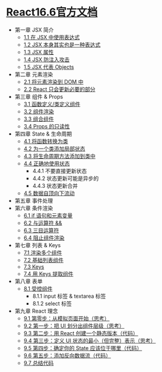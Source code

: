 # [React16.6官方文档](https://reactjs.org)

- 第一章 JSX 简介
    - [1.1 在 JSX 中使用表达式](https://github.com/514723273/After-Reading/blob/master/React16.6%E5%AE%98%E6%96%B9%E6%96%87%E6%A1%A3/Content.md#11-%E5%9C%A8-jsx-%E4%B8%AD%E4%BD%BF%E7%94%A8%E8%A1%A8%E8%BE%BE%E5%BC%8F)
    - [1.2 JSX 本身其实也是一种表达式](https://github.com/514723273/After-Reading/blob/master/React16.6%E5%AE%98%E6%96%B9%E6%96%87%E6%A1%A3/Content.md#12-jsx-%E6%9C%AC%E8%BA%AB%E5%85%B6%E5%AE%9E%E4%B9%9F%E6%98%AF%E4%B8%80%E7%A7%8D%E8%A1%A8%E8%BE%BE%E5%BC%8F)
    - [1.3 JSX 属性](https://github.com/514723273/After-Reading/blob/master/React16.6%E5%AE%98%E6%96%B9%E6%96%87%E6%A1%A3/Content.md#13-jsx-%E5%B1%9E%E6%80%A7)
    - [1.4 JSX 防注入攻击](https://github.com/514723273/After-Reading/blob/master/React16.6%E5%AE%98%E6%96%B9%E6%96%87%E6%A1%A3/Content.md#14-jsx-%E9%98%B2%E6%B3%A8%E5%85%A5%E6%94%BB%E5%87%BB)
    - [1.5 JSX 代表 Objects](https://github.com/514723273/After-Reading/blob/master/React16.6%E5%AE%98%E6%96%B9%E6%96%87%E6%A1%A3/Content.md#15-jsx-%E4%BB%A3%E8%A1%A8-objects)
- 第二章 元素渲染
    - [2.1 将元素渲染到 DOM 中](https://github.com/514723273/After-Reading/blob/master/React16.6%E5%AE%98%E6%96%B9%E6%96%87%E6%A1%A3/Content.md#21-%E5%B0%86%E5%85%83%E7%B4%A0%E6%B8%B2%E6%9F%93%E5%88%B0-dom-%E4%B8%AD)
    - [2.2 React 只会更新必要的部分](https://github.com/514723273/After-Reading/blob/master/React16.6%E5%AE%98%E6%96%B9%E6%96%87%E6%A1%A3/Content.md#22-react-%E5%8F%AA%E4%BC%9A%E6%9B%B4%E6%96%B0%E5%BF%85%E8%A6%81%E7%9A%84%E9%83%A8%E5%88%86)
- 第三章 组件 & Props
    - [3.1 函数定义/类定义组件](https://github.com/514723273/After-Reading/blob/master/React16.6%E5%AE%98%E6%96%B9%E6%96%87%E6%A1%A3/Content.md#31-%E5%87%BD%E6%95%B0%E5%AE%9A%E4%B9%89%E7%B1%BB%E5%AE%9A%E4%B9%89%E7%BB%84%E4%BB%B6)
    - [3.2 组件渲染](https://github.com/514723273/After-Reading/blob/master/React16.6%E5%AE%98%E6%96%B9%E6%96%87%E6%A1%A3/Content.md#32-%E7%BB%84%E4%BB%B6%E6%B8%B2%E6%9F%93)
    - [3.3 组合组件](https://github.com/514723273/After-Reading/blob/master/React16.6%E5%AE%98%E6%96%B9%E6%96%87%E6%A1%A3/Content.md#33-%E7%BB%84%E5%90%88%E7%BB%84%E4%BB%B6)
    - [3.4 Props 的只读性](https://github.com/514723273/After-Reading/blob/master/React16.6%E5%AE%98%E6%96%B9%E6%96%87%E6%A1%A3/Content.md#34-props-%E7%9A%84%E5%8F%AA%E8%AF%BB%E6%80%A7)
- 第四章 State & 生命周期
    - [4.1 将函数转换为类](https://github.com/514723273/After-Reading/blob/master/React16.6%E5%AE%98%E6%96%B9%E6%96%87%E6%A1%A3/Content.md#41-%E5%B0%86%E5%87%BD%E6%95%B0%E8%BD%AC%E6%8D%A2%E4%B8%BA%E7%B1%BB)
    - [4.2 为一个类添加局部状态](https://github.com/514723273/After-Reading/blob/master/React16.6%E5%AE%98%E6%96%B9%E6%96%87%E6%A1%A3/Content.md#42-%E4%B8%BA%E4%B8%80%E4%B8%AA%E7%B1%BB%E6%B7%BB%E5%8A%A0%E5%B1%80%E9%83%A8%E7%8A%B6%E6%80%81)
    - [4.3 将生命周期方法添加到类中](https://github.com/514723273/After-Reading/blob/master/React16.6%E5%AE%98%E6%96%B9%E6%96%87%E6%A1%A3/Content.md#43-%E5%B0%86%E7%94%9F%E5%91%BD%E5%91%A8%E6%9C%9F%E6%96%B9%E6%B3%95%E6%B7%BB%E5%8A%A0%E5%88%B0%E7%B1%BB%E4%B8%AD)
    - [4.4 正确地使用状态](https://github.com/514723273/After-Reading/blob/master/React16.6%E5%AE%98%E6%96%B9%E6%96%87%E6%A1%A3/Content.md#44-%E6%AD%A3%E7%A1%AE%E5%9C%B0%E4%BD%BF%E7%94%A8%E7%8A%B6%E6%80%81)
        - 4.4.1 不要直接更新状态
        - 4.4.2 状态更新可能是异步的
        - 4.4.3 状态更新合并
    - [4.5 数据自顶向下流动](https://github.com/514723273/After-Reading/blob/master/React16.6%E5%AE%98%E6%96%B9%E6%96%87%E6%A1%A3/Content.md#45-%E6%95%B0%E6%8D%AE%E8%87%AA%E9%A1%B6%E5%90%91%E4%B8%8B%E6%B5%81%E5%8A%A8)
- 第五章 事件处理
- 第六章 条件渲染
    - [6.1 if 语句和元素变量](https://github.com/514723273/After-Reading/blob/master/React16.6%E5%AE%98%E6%96%B9%E6%96%87%E6%A1%A3/Content.md#61-if-%E8%AF%AD%E5%8F%A5%E5%92%8C%E5%85%83%E7%B4%A0%E5%8F%98%E9%87%8F)
    - [6.2 与运算符 &&](https://github.com/514723273/After-Reading/blob/master/React16.6%E5%AE%98%E6%96%B9%E6%96%87%E6%A1%A3/Content.md#62-%E4%B8%8E%E8%BF%90%E7%AE%97%E7%AC%A6-)
    - [6.3 三目运算符](https://github.com/514723273/After-Reading/blob/master/React16.6%E5%AE%98%E6%96%B9%E6%96%87%E6%A1%A3/Content.md#63-%E4%B8%89%E7%9B%AE%E8%BF%90%E7%AE%97%E7%AC%A6)
    - [6.4 阻止组件渲染](https://github.com/514723273/After-Reading/blob/master/React16.6%E5%AE%98%E6%96%B9%E6%96%87%E6%A1%A3/Content.md#64-%E9%98%BB%E6%AD%A2%E7%BB%84%E4%BB%B6%E6%B8%B2%E6%9F%93)
- 第七章 列表 & Keys
    - [7.1 渲染多个组件](https://github.com/514723273/After-Reading/blob/master/React16.6%E5%AE%98%E6%96%B9%E6%96%87%E6%A1%A3/Content.md#71-%E6%B8%B2%E6%9F%93%E5%A4%9A%E4%B8%AA%E7%BB%84%E4%BB%B6)
    - [7.2 基础列表组件](https://github.com/514723273/After-Reading/blob/master/React16.6%E5%AE%98%E6%96%B9%E6%96%87%E6%A1%A3/Content.md#72-%E5%9F%BA%E7%A1%80%E5%88%97%E8%A1%A8%E7%BB%84%E4%BB%B6)
    - [7.3 Keys](https://github.com/514723273/After-Reading/blob/master/React16.6%E5%AE%98%E6%96%B9%E6%96%87%E6%A1%A3/Content.md#73-keys)
    - [7.4 用 Keys 提取组件](https://github.com/514723273/After-Reading/blob/master/React16.6%E5%AE%98%E6%96%B9%E6%96%87%E6%A1%A3/Content.md#74-%E7%94%A8-keys-%E6%8F%90%E5%8F%96%E7%BB%84%E4%BB%B6)
- 第八章 表单
    - [8.1 受控组件](https://github.com/514723273/After-Reading/blob/master/React16.6%E5%AE%98%E6%96%B9%E6%96%87%E6%A1%A3/Content.md#81-%E5%8F%97%E6%8E%A7%E7%BB%84%E4%BB%B6)
        - 8.1.1 input 标签 & textarea 标签
        - 8.1.2 select 标签
- 第九章 React 理念
    - [9.1 第零步：从模拟页面开始（思考）](https://github.com/514723273/After-Reading/blob/master/React16.6%E5%AE%98%E6%96%B9%E6%96%87%E6%A1%A3/Content.md#91-%E7%AC%AC%E9%9B%B6%E6%AD%A5%E4%BB%8E%E6%A8%A1%E6%8B%9F%E9%A1%B5%E9%9D%A2%E5%BC%80%E5%A7%8B%E6%80%9D%E8%80%83)
    - [9.2 第一步：把 UI 划分出组件层级（思考）](https://github.com/514723273/After-Reading/blob/master/React16.6%E5%AE%98%E6%96%B9%E6%96%87%E6%A1%A3/Content.md#92-%E7%AC%AC%E4%B8%80%E6%AD%A5%E6%8A%8A-ui-%E5%88%92%E5%88%86%E5%87%BA%E7%BB%84%E4%BB%B6%E5%B1%82%E7%BA%A7%E6%80%9D%E8%80%83)
    - [9.3 第二步：用 React 创建一个静态版本（代码）](https://github.com/514723273/After-Reading/blob/master/React16.6%E5%AE%98%E6%96%B9%E6%96%87%E6%A1%A3/Content.md#93-%E7%AC%AC%E4%BA%8C%E6%AD%A5%E7%94%A8-react-%E5%88%9B%E5%BB%BA%E4%B8%80%E4%B8%AA%E9%9D%99%E6%80%81%E7%89%88%E6%9C%AC%E4%BB%A3%E7%A0%81)
    - [9.4 第三步：定义 UI 状态的最小（但完整）表示（思考）](https://github.com/514723273/After-Reading/blob/master/React16.6%E5%AE%98%E6%96%B9%E6%96%87%E6%A1%A3/Content.md#94-%E7%AC%AC%E4%B8%89%E6%AD%A5%E5%AE%9A%E4%B9%89-ui-%E7%8A%B6%E6%80%81%E7%9A%84%E6%9C%80%E5%B0%8F%E4%BD%86%E5%AE%8C%E6%95%B4%E8%A1%A8%E7%A4%BA%E6%80%9D%E8%80%83)
    - [9.5 第四步：确定你的 State 应该位于哪里（代码）](https://github.com/514723273/After-Reading/blob/master/React16.6%E5%AE%98%E6%96%B9%E6%96%87%E6%A1%A3/Content.md#95-%E7%AC%AC%E5%9B%9B%E6%AD%A5%E7%A1%AE%E5%AE%9A%E4%BD%A0%E7%9A%84-state-%E5%BA%94%E8%AF%A5%E4%BD%8D%E4%BA%8E%E5%93%AA%E9%87%8C%E4%BB%A3%E7%A0%81)
    - [9.6 第五步：添加反向数据流（代码）](https://github.com/514723273/After-Reading/blob/master/React16.6%E5%AE%98%E6%96%B9%E6%96%87%E6%A1%A3/Content.md#96-%E7%AC%AC%E4%BA%94%E6%AD%A5%E6%B7%BB%E5%8A%A0%E5%8F%8D%E5%90%91%E6%95%B0%E6%8D%AE%E6%B5%81%E4%BB%A3%E7%A0%81)
    - [9.7 总结代码](https://github.com/514723273/After-Reading/blob/master/React16.6%E5%AE%98%E6%96%B9%E6%96%87%E6%A1%A3/Content.md#97-%E6%80%BB%E7%BB%93%E4%BB%A3%E7%A0%81)